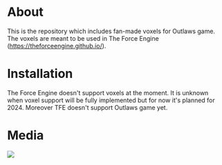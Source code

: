 # About
This is the repository which includes fan-made voxels for Outlaws game. The voxels are meant to be used in The Force Engine (https://theforceengine.github.io/).

# Installation

The Force Engine doesn't support voxels at the moment. It is unknown when voxel support will be fully implemented but for now it's planned for 2024. Moreover TFE doesn't support Outlaws game yet.

# Media

![](https://cdn.discordapp.com/attachments/738075861500166246/1190656562323275866/image.png?ex=65a29855&is=65902355&hm=6246a70a2642dba58748353a5fda9c59f17f56f30d7957658e7e935acff20fde&.png)
